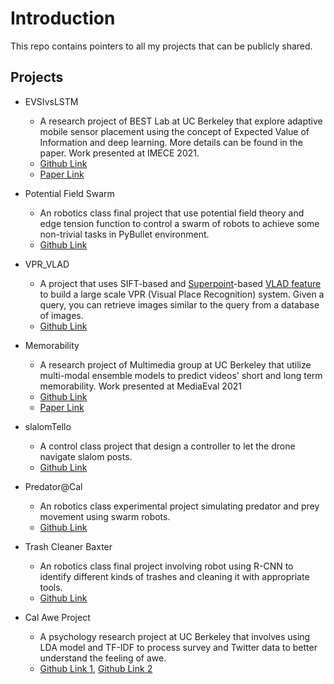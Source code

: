 # Introduction
This repo contains pointers to all my projects that can be publicly shared.

## Projects
- EVSIvsLSTM
  - A research project of BEST Lab at UC Berkeley that explore adaptive mobile sensor placement using the concept of Expected Value of Information and deep learning. More details can be found in the paper. Work presented at IMECE 2021.
  - [Github Link](https://github.com/BerkeleyExpertSystemTechnologiesLab/EVSIvsLSTM)
  - [Paper Link](https://arxiv.org/abs/2111.07552)

- Potential Field Swarm
  - An robotics class final project that use potential field theory and edge tension function to control a swarm of robots to achieve some non-trivial tasks in PyBullet environment.
  - [Github Link](https://github.com/IrvingF7/potential_field_swarm)

- VPR_VLAD
  - A project that uses SIFT-based and [Superpoint](https://openaccess.thecvf.com/content_cvpr_2018_workshops/papers/w9/DeTone_SuperPoint_Self-Supervised_Interest_CVPR_2018_paper.pdf)-based [VLAD feature](https://ieeexplore.ieee.org/document/6619051) to build a large scale VPR (Visual Place Recognition) system. Given a query, you can retrieve images similar to the query from a database of images.
  - [Github Link](https://github.com/IrvingF7/VPR_VLAD)
  
- Memorability
  - A research project of Multimedia group at UC Berkeley that utilize multi-modal ensemble models to predict videos' short and long term memorability. Work presented at MediaEval 2021
  - [Github Link](https://github.com/cooliotonyio/predicting-media-memorability)
  - [Paper Link](https://arxiv.org/pdf/2102.01173.pdf)

- slalomTello
  - A control class project that design a controller to let the drone navigate slalom posts.
  - [Github Link](https://github.com/IrvingF7/slalomTello)

- Predator@Cal
  - An robotics class experimental project simulating predator and prey movement using swarm robots.
  - [Github Link](https://github.com/IrvingF7/Predator-Cal)
  
- Trash Cleaner Baxter
  - An robotics class final project involving robot using R-CNN to identify different kinds of trashes and cleaning it with appropriate tools.
  - [Github Link](https://github.com/IrvingF7/trash_cleaner_baxter)
  
- Cal Awe Project
  - A psychology research project at UC Berkeley that involves using LDA model and TF-IDF to process survey and Twitter data to better understand the feeling of awe.
  - [Github Link 1](https://github.com/IrvingF7/CalAweLDAmodel), [Github Link 2](https://github.com/IrvingF7/CalAweTF-IDFmodel)

